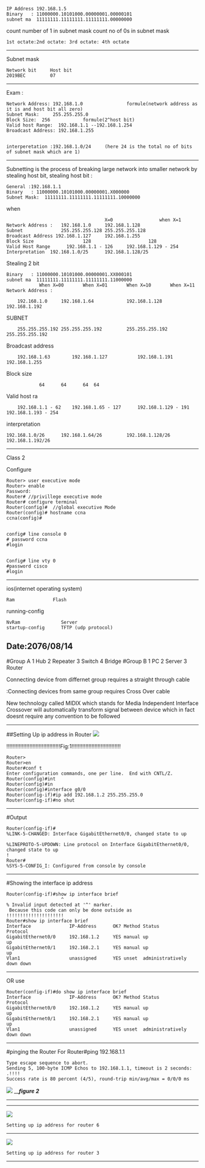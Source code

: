 	IP Address 192.168.1.5
	Binary 	 : 11000000.10101000.00000001.00000101
	subnet ma  11111111.11111111.11111111.00000000

count number of 1 in subnet mask 
count no of 0s in subnet mask

	1st octate:2nd octate: 3rd octate: 4th octate
------------------------------------
Subnet mask


	Network bit 	Host bit
	2019BEC 		07
________________________________________

Exam :

	Network Address: 192.168.1.0				formule(network address as it is and host bit all zero)	
	Subnet Mask: 	 255.255.255.0
	Block Size:	 256   			formule(2^host bit)
	Valid host Range:  192.168.1.1 --192.168.1.254
	Broadcast Address: 192.168.1.255


	interperetation :192.168.1.0/24		(here 24 is the total no of bits of subnet mask which are 1)



------------------------------------------------------------------------------------------------------
Subnetting is the process of breaking large network into smaller network by stealing host bit,
stealing host bit :

	General :192.168.1.1
	Binary 	 : 11000000.10101000.00000001.X000000
	Subnet Mask:  11111111.11111111.11111111.10000000

   when
   
   
   										X=0 				when X=1
	Network Address : 	192.168.1.0	 	192.168.1.128
	Subnet		  		255.255.255.128	255.255.255.128
	Broadcast Address 192.168.1.127		192.168.1.255
	Block Size					128						128
	Valid Host Range	  192.168.1.1 - 126		192.168.1.129 - 254
	Interpretation	192.168.1.0/25		192.168.1.128/25



Stealing 2 bit

	Binary 	 : 11000000.10101000.00000001.XX000101
	subnet ma  11111111.11111111.11111111.11000000
				When X=00		When X=01 		When X=10 		When X=11
	Network Address :

		192.168.1.0	 	192.168.1.64			192.168.1.128		192.168.1.192
SUBNET	

		255.255.255.192	255.255.255.192			255.255.255.192		255.255.255.192
Broadcast address

		192.168.1.63		192.168.1.127			192.168.1.191		192.168.1.255
Block size		

				64		64		64	64
Valid host ra	

		192.168.1.1 - 62	192.168.1.65 - 127		192.168.1.129 - 191	192.168.1.193 - 254

interpretation	

	192.168.1.0/26		192.168.1.64/26			192.168.1.128/26	192.168.1.192/26





_________________________________________________________________________________________________________________________________________________
Class 2

Configure 


	Router> user executive mode
	Router> enable  
	Password:
	Router# //privillege executive mode
	Router# configure terminal 
	Router(config)#  //global executive Mode
	Router(config)# hostname ccna
	ccna(config)#


	config# line console 0
	# password ccna
	#login


	Config# line vty 0
	#password cisco 
	#login

-------------------------------------------------------------------------------------------------------------------------------

 ios(internet operating system)
	
	
	Ram  			 Flash
	
running-config		


	NvRam 				Server
	startup-config 		TFTP (udp protocol)

	
Date:2076/08/14
----------------------------------------------------------------------------------------------------------------------------
#Group A
	1 Hub
	2 Repeater
	3 Switch
	4 Bridge
#Group B
	1 PC
	2 Server
	3 Router

Connecting device from differnet group requires a straight through cable


:Connecting devices from same group requires Cross Over cable



New technology called MIDIX which stands for Media Independent Interface Crossover 
 will automatically transform signal between device which in fact doesnt require any convention to be followed
 
 
__________________________________________________________________________________________________
##Setting Up ip address in Router
![](https://i.ibb.co/hRBwcvV/figure1.png )


!!!!!!!!!!!!!!!!!!!!!!!!!!!!!!!!!!!Fig:1!!!!!!!!!!!!!!!!!!!!!!!!!!!!!!!!



	
	Router>
	Router>en
	Router#conf t
	Enter configuration commands, one per line.  End with CNTL/Z.
	Router(config)#int 
	Router(config)#in
	Router(config)#interface g0/0
	Router(config-if)#ip add 192.168.1.2 255.255.255.0
	Router(config-if)#no shut

_____________________________________________________________________
#Output


	Router(config-if)#
	%LINK-5-CHANGED: Interface GigabitEthernet0/0, changed state to up

	%LINEPROTO-5-UPDOWN: Line protocol on Interface GigabitEthernet0/0, changed state to up
	!
	Router#
	%SYS-5-CONFIG_I: Configured from console by console
__________________________________________________________________________
#Showing the interface ip address

	Router(config-if)#show ip interface brief
						^
	% Invalid input detected at '^' marker.
	 Because this code can only be done outside as
	!!!!!!!!!!!!!!!!!!!!!
	Router#show ip interface brief
	Interface              IP-Address      OK? Method Status                Protocol 
	GigabitEthernet0/0     192.168.1.2     YES manual up                    up 
	GigabitEthernet0/1     192.168.2.1     YES manual up                    up 
	Vlan1                  unassigned      YES unset  administratively down down
 ______________________________________________________________________
OR use 	

	Router(config-if)#do show ip interface brief
	Interface              IP-Address      OK? Method Status                Protocol 
	GigabitEthernet0/0     192.168.1.2     YES manual up                    up 
	GigabitEthernet0/1     192.168.2.1     YES manual up                    up 
	Vlan1                  unassigned      YES unset  administratively down down


______________________________________________________________________


#pinging the Router For 
	Router#ping 192.168.1.1

	Type escape sequence to abort.
	Sending 5, 100-byte ICMP Echos to 192.168.1.1, timeout is 2 seconds:
	.!!!!
	Success rate is 80 percent (4/5), round-trip min/avg/max = 0/0/0 ms

![]( https://i.ibb.co/w67Dz0P/figure2.png)
_______________figure 2_____________

________________________________________
------------------------------------------------------------------------
![](https://i.ibb.co/n0YJXZL/Screenshot-from-2019-11-30-19-42-51.png)
	
	Setting up ip address for router 6
----------------------------------------------------------

![](https://i.ibb.co/jVFjCMb/Screenshot-from-2019-11-30-19-50-46.png)

	Setting up ip address for router 3

------------------------------------------------------

